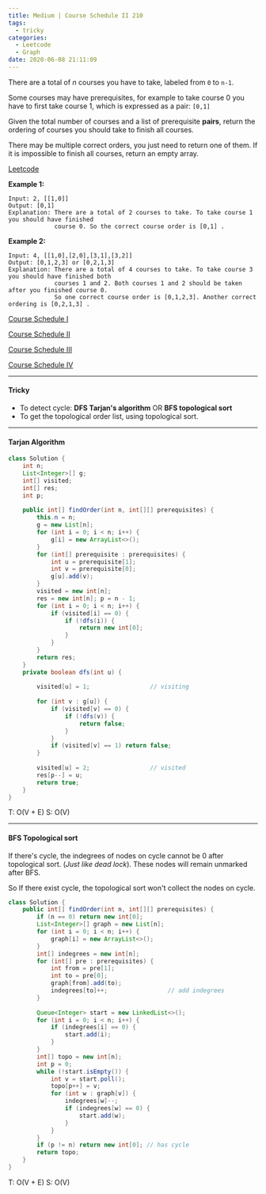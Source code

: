 ```yaml
---
title: Medium | Course Schedule II 210
tags:
  - tricky
categories:
  - Leetcode
  - Graph
date: 2020-06-08 21:11:09
---
```


There are a total of *n* courses you have to take, labeled from `0` to `n-1`.

Some courses may have prerequisites, for example to take course 0 you have to first take course 1, which is expressed as a pair: `[0,1]`

Given the total number of courses and a list of prerequisite **pairs**, return the ordering of courses you should take to finish all courses.

There may be multiple correct orders, you just need to return one of them. If it is impossible to finish all courses, return an empty array.

[Leetcode](https://leetcode.com/problems/course-schedule-ii/)

<!--more-->

**Example 1:**

```
Input: 2, [[1,0]] 
Output: [0,1]
Explanation: There are a total of 2 courses to take. To take course 1 you should have finished   
             course 0. So the correct course order is [0,1] .
```

**Example 2:**

```
Input: 4, [[1,0],[2,0],[3,1],[3,2]]
Output: [0,1,2,3] or [0,2,1,3]
Explanation: There are a total of 4 courses to take. To take course 3 you should have finished both     
             courses 1 and 2. Both courses 1 and 2 should be taken after you finished course 0. 
             So one correct course order is [0,1,2,3]. Another correct ordering is [0,2,1,3] .
```

[Course Schedule I](https://leetcode.com/problems/course-schedule/)

[Course Schedule II](https://aranne.github.io/2020/06/08/210-Course-schedule-II/#more)

[Course Schedule III](https://leetcode.com/problems/course-schedule-iii/)

[Course Schedule IV](https://leetcode.com/problems/course-schedule-iv/)

---

#### Tricky 

* To detect cycle: **DFS Tarjan's algorithm** OR **BFS topological sort**
* To get the topological order list, using topological sort.

---

#### Tarjan Algorithm

```java
class Solution {
    int n;
    List<Integer>[] g;
    int[] visited;
    int[] res;
    int p;
    
    public int[] findOrder(int n, int[][] prerequisites) {
        this.n = n;
        g = new List[n];
        for (int i = 0; i < n; i++) {
            g[i] = new ArrayList<>();
        }
        for (int[] prerequisite : prerequisites) {
            int u = prerequisite[1];
            int v = prerequisite[0];
            g[u].add(v);
        }
        visited = new int[n];
        res = new int[n]; p = n - 1;
        for (int i = 0; i < n; i++) {
            if (visited[i] == 0) {
                if (!dfs(i)) {
                    return new int[0];
                }
            }
        }
        return res;
    }
    private boolean dfs(int u) {
        
        visited[u] = 1;                 // visiting
        
        for (int v : g[u]) {
            if (visited[v] == 0) {
                if (!dfs(v)) {
                    return false;
                }
            }
            if (visited[v] == 1) return false;
        }
        
        visited[u] = 2;                 // visited
        res[p--] = u;
        return true;
    }
}
```

T: O(V + E)		S: O(V)

---

#### BFS Topological sort

If there's cycle, the indegrees of nodes on cycle cannot be 0 after topological sort. (*Just like dead lock*). These nodes will remain unmarked after BFS.

So If there exist cycle, the topological sort won't collect the nodes on cycle.

```java
class Solution {
    public int[] findOrder(int n, int[][] prerequisites) {
        if (n == 0) return new int[0];
        List<Integer>[] graph = new List[n];
        for (int i = 0; i < n; i++) {
            graph[i] = new ArrayList<>();
        }
        int[] indegrees = new int[n];
        for (int[] pre : prerequisites) {
            int from = pre[1];
            int to = pre[0];
            graph[from].add(to);
            indegrees[to]++;                 // add indegrees
        }
        
        Queue<Integer> start = new LinkedList<>();
        for (int i = 0; i < n; i++) {
            if (indegrees[i] == 0) {
                start.add(i);
            }
        }
        int[] topo = new int[n];
        int p = 0;
        while (!start.isEmpty()) {
            int v = start.poll();
            topo[p++] = v;
            for (int w : graph[v]) {
                indegrees[w]--;
                if (indegrees[w] == 0) {
                    start.add(w);
                }
            }
        }
        if (p != n) return new int[0]; // has cycle
        return topo;
    }
}
```

T: O(V + E)		S: O(V)




